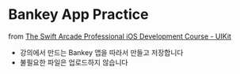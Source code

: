 # Bankey App Practice

from [The Swift Arcade Professional iOS Development Course - UIKit](https://www.udemy.com/course/the-swift-arcade-professional-ios-development-course-uikit/)

-   강의에서 만드는 Bankey 앱을 따라서 만들고 저장합니다
-   불필요한 파일은 업로드하지 않습니다
